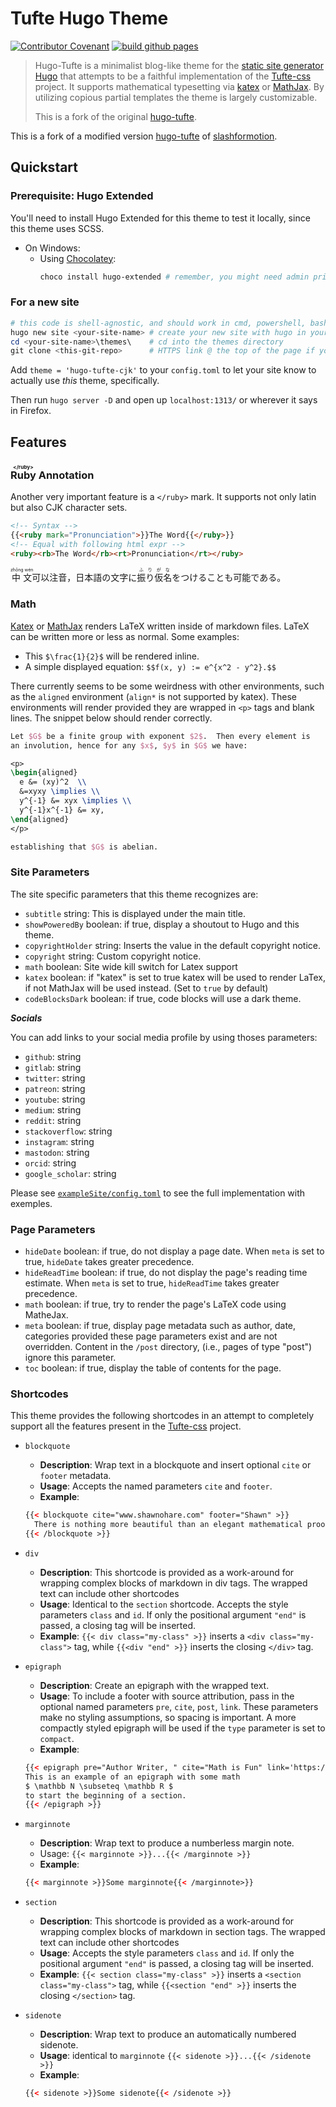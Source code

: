 # Tufte Hugo Theme
[![Contributor Covenant](https://img.shields.io/badge/Contributor%20Covenant-2.0-4baaaa.svg)](code_of_conduct.md)
[![build github pages](https://github.com/Laurenfrost/hugo-tufte-cjk/actions/workflows/build-site-ghpages.yml/badge.svg)](https://github.com/Laurenfrost/hugo-tufte-cjk/actions/workflows/build-site-ghpages.yml)


> Hugo-Tufte is a minimalist blog-like theme for the
> [static site generator Hugo](https://gohugo.io) that
> attempts to be a faithful implementation of the
> [Tufte-css](https://github.com/edwardtufte/tufte-css) project.
> It supports mathematical typesetting via [katex](https://katex.org/) or [MathJax](https://www.mathjax.org).
> By utilizing copious partial templates the theme is largely customizable.
> 
> This is a fork of the original [hugo-tufte](https://github.com/shawnohare/hugo-tufte). 

This is a fork of a modified version [hugo-tufte](https://github.com/slashformotion/hugo-tufte) of [slashformotion](https://github.com/slashformotion). 

## Quickstart

### Prerequisite: Hugo Extended

You'll need to install Hugo Extended for this theme to test it locally, since this theme uses SCSS.
- On Windows:
  - Using [Chocolatey](https://chocolatey.org/):
    ```powershell
    choco install hugo-extended # remember, you might need admin privs
    ```

### For a new site

```powershell
# this code is shell-agnostic, and should work in cmd, powershell, bash, zsh....
hugo new site <your-site-name> # create your new site with hugo in your pwd
cd <your-site-name>\themes\    # cd into the themes directory
git clone <this-git-repo>      # HTTPS link @ the top of the page if you've never done this before
```

Add `theme = 'hugo-tufte-cjk'` to your `config.toml` to let your site know to actually use _this_ theme, specifically.

Then run `hugo server -D` and open up `localhost:1313/` or wherever it says in Firefox.

## Features

### <ruby><rb>Ruby</rb><rt>\<\/ruby\></rt></ruby> Annotation

Another very important feature is a `</ruby>` mark. It supports not only latin but also CJK character sets.

```html {linenos=table, linenostart=1}
<!-- Syntax -->
{{<ruby mark="Pronunciation">}}The Word{{</ruby>}}
<!-- Equal with following html expr -->
<ruby><rb>The Word</rb><rt>Pronunciation</rt></ruby>
```
<ruby><rb>中文</rb><rt>zhōng wén</rt></ruby>可以注音，日本語の文字に<ruby><rb>振り仮名</rb><rt>ふりがな</rt></ruby>をつけることも可能である。

### Math

[Katex](https://katex.org/) or [MathJax](https://www.mathjax.org) renders LaTeX written inside of markdown files. LaTeX can be written more or less as normal. Some examples:

- This `$\frac{1}{2}$` will be rendered inline.
- A simple displayed equation: `$$f(x, y) := e^{x^2 - y^2}.$$`

There currently seems to be some weirdness with other environments,
such as the `aligned` environment (`align*` is not supported by katex).  These environments will render provided
they are wrapped in `<p>` tags and blank lines.  The snippet below should
render correctly.
```latex
Let $G$ be a finite group with exponent $2$.  Then every element is
an involution, hence for any $x$, $y$ in $G$ we have:

<p>
\begin{aligned}
  e &= (xy)^2  \\
  &=xyxy \implies \\
  y^{-1} &= xyx \implies \\
  y^{-1}x^{-1} &= xy,
\end{aligned}
</p>

establishing that $G$ is abelian.
```

### Site Parameters

The site specific parameters that this theme recognizes are:

- `subtitle` string: This is displayed under the main title.
- `showPoweredBy` boolean: if true, display a shoutout to Hugo and this theme.
- `copyrightHolder` string: Inserts the value in the default copyright notice.
- `copyright` string: Custom copyright notice.
- `math` boolean: Site wide kill switch for Latex support
- `katex` boolean: if "katex" is set to true katex will be used to render LaTex, if not MathJax will be used instead. (Set to `true` by default)
- `codeBlocksDark` boolean: if true, code blocks will use a dark theme.

***Socials***

You can add links to your social media profile by using thoses parameters:
- `github`: string
- `gitlab`: string
- `twitter`: string
- `patreon`: string
- `youtube`: string
- `medium`: string
- `reddit`: string
- `stackoverflow`: string
- `instagram`: string
- `mastodon`: string
- `orcid`: string
- `google_scholar`: string

Please see [`exampleSite/config.toml`](https://github.com/slashformotion/hugo-tufte/blob/master/exampleSite/config.toml#L30) to see the full implementation with exemples.

### Page Parameters

- `hideDate` boolean: if true, do not display a page date.  When `meta` is set to
  true, `hideDate` takes greater precedence.
- `hideReadTime` boolean: if true, do not display the page's reading time
  estimate.  When `meta` is set to true, `hideReadTime` takes greater precedence.
- `math` boolean: if true, try to render the page's LaTeX code using MatheJax.
- `meta` boolean: if true, display page metadata such as author, date, categories provided
  these page parameters exist and are not overridden.  Content in the `/post` directory,
  (i.e., pages of type "post") ignore this parameter.
- `toc` boolean: if true, display the table of contents for the page.

### Shortcodes

This theme provides the following shortcodes in an attempt to completely
support all the features present in the
[Tufte-css](https://github.com/edwardtufte/tufte-css) project.

- `blockquote`
  - **Description**: Wrap text in a blockquote and insert optional
  `cite` or `footer` metadata.
  - **Usage**: Accepts the named parameters `cite` and `footer`.
  - **Example**:
  ```html
  {{< blockquote cite="www.shawnohare.com" footer="Shawn" >}}
    There is nothing more beautiful than an elegant mathematical proof.
  {{< /blockquote >}}
  ```

- `div`
   - **Description**: This shortcode is provided as a work-around for wrapping
   complex blocks of markdown in div tags. The wrapped text can
   include other shortcodes
   - **Usage**: Identical to the `section` shortcode.
   Accepts the style parameters `class` and `id`.
   If only the positional argument `"end"` is passed, a closing tag
   will be inserted.
   - **Example**: `{{< div class="my-class" >}}` inserts a
   `<div class="my-class">` tag, while
   `{{<div "end" >}}` inserts the closing `</div>` tag.

- `epigraph`
  - **Description**: Create an epigraph with the wrapped text.
  - **Usage**: To include a footer with source attribution, pass in the
  optional named parameters `pre`, `cite`, `post`, `link`. These parameters
  make no styling assumptions, so spacing is important.  A more compactly
  styled epigraph will be used if the `type` parameter is set to `compact`.
  - **Example**:
  ```html
  {{< epigraph pre="Author Writer, " cite="Math is Fun" link='https://www.google.com' >}}
  This is an example of an epigraph with some math
  $ \mathbb N \subseteq \mathbb R $
  to start the beginning of a section.
  {{< /epigraph >}}
  ```

- `marginnote`
  - **Description**: Wrap text to produce a numberless margin note.
  - Usage: `{{< marginnote >}}...{{< /marginnote >}}`
  - **Example**: 
  ```html
  {{< marginnote >}}Some marginnote{{< /marginnote>}}
  ```

- `section`
   - **Description**: This shortcode is provided as a work-around for wrapping
   complex blocks of markdown in section tags. The wrapped text can
   include other shortcodes
   - **Usage**: Accepts the style parameters `class` and `id`.
   If only the positional argument `"end"` is passed, a closing tag
   will be inserted.
   - **Example**: `{{< section class="my-class" >}}` inserts a
   `<section class="my-class">` tag, while
   `{{<section "end" >}}` inserts the closing `</section>` tag.


- `sidenote`
  - **Description**: Wrap text to produce an automatically numbered sidenote.
  - **Usage**: identical to `marginnote`
  `{{< sidenote >}}...{{< /sidenote >}}`
  - **Example**: 
  ```html
  {{< sidenote >}}Some sidenote{{< /sidenote >}}
  ```

